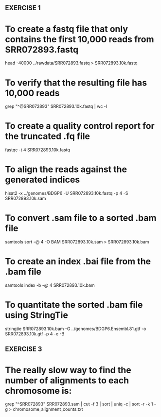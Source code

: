 ## EXERCISE 1

# To create a fastq file that only contains the first 10,000 reads from SRR072893.fastq
head -40000 ../rawdata/SRR072893.fastq > SRR072893.10k.fastq

# To verify that the resulting file has 10,000 reads
grep "^@SRR072893" SRR072893.10k.fastq | wc -l

# To create a quality control report for the truncated .fq file
fastqc -t 4 SRR072893.10k.fastq

# To align the reads against the generated indices
hisat2 -x ../genomes/BDGP6 -U SRR072893.10k.fastq -p 4 -S SRR072893.10k.sam

# To convert .sam file to a sorted .bam file
samtools sort -@ 4 -O BAM SRR072893.10k.sam > SRR072893.10k.bam

# To create an index .bai file from the .bam file
samtools index -b -@ 4 SRR072893.10k.bam

# To quantitate the sorted .bam file using StringTie
stringtie SRR072893.10k.bam -G ../genomes/BDGP6.Ensembl.81.gtf -o SRR072893.10k.gtf -p 4 -e -B


## EXERCISE 3

# The really slow way to find the number of alignments to each chromosome is:
grep "^SRR072893" SRR072893.sam | cut -f 3 | sort | uniq -c | sort -r -k 1 -g > chromosome_alignment_counts.txt

